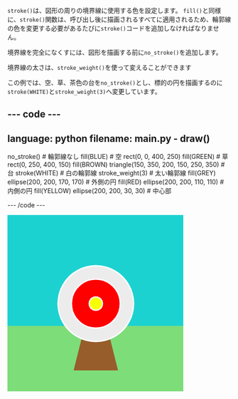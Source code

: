 `stroke()`は、図形の周りの境界線に使用する色を設定します。 `fill()`と同様に、`stroke()`関数は、呼び出し後に描画されるすべてに適用されるため、輪郭線の色を変更する必要があるたびに`stroke()`コードを追加しなければなりません。

境界線を完全になくすには、図形を描画する前に`no_stroke()`を追加します。

境界線の太さは、`stroke_weight()`を使って変えることができます

この例では、空、草、茶色の台を`no_stroke()`とし、標的の円を描画するのに`stroke(WHITE)`と`stroke_weight(3)`へ変更しています。

--- code ---
---
language: python
filename: main.py - draw()
---

  no_stroke() # 輪郭線なし 
  fill(BLUE) # 空 
  rect(0, 0, 400, 250) 
  fill(GREEN) # 草 
  rect(0, 250, 400, 150) 
  fill(BROWN) 
  triangle(150, 350, 200, 150, 250, 350)  # 台 
  stroke(WHITE) # 白の輪郭線 
  stroke_weight(3) # 太い輪郭線 
  fill(GREY) 
  ellipse(200, 200, 170, 170) # 外側の円 
  fill(RED) 
  ellipse(200, 200, 110, 110) # 内側の円 
  fill(YELLOW) 
  ellipse(200, 200, 30, 30) # 中心部

--- /code ---

![円に太い白い輪郭線があり、四角形や三角形に輪郭線がないアーチェリー場。](images/outline-circles.png)


